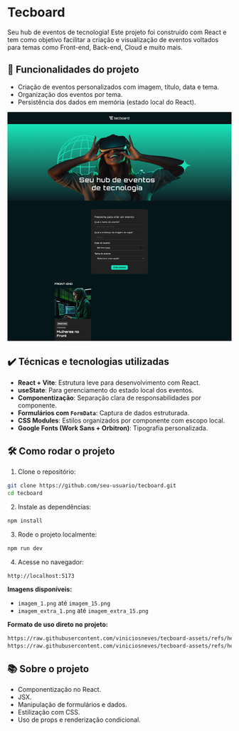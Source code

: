 # Tecboard

Seu hub de eventos de tecnologia! Este projeto foi construído com React e tem como objetivo facilitar a criação e visualização de eventos voltados para temas como Front-end, Back-end, Cloud e muito mais.

## 🔨 Funcionalidades do projeto

- Criação de eventos personalizados com imagem, título, data e tema.
- Organização dos eventos por tema.
- Persistência dos dados em memória (estado local do React).

![Screenshot do projeto](screencapture.png)

## ✔️ Técnicas e tecnologias utilizadas

- **React + Vite**: Estrutura leve para desenvolvimento com React.
- **useState**: Para gerenciamento do estado local dos eventos.
- **Componentização**: Separação clara de responsabilidades por componente.
- **Formulários com `FormData`**: Captura de dados estruturada.
- **CSS Modules**: Estilos organizados por componente com escopo local.
- **Google Fonts (Work Sans + Orbitron)**: Tipografia personalizada.

## 🛠️ Como rodar o projeto

1. Clone o repositório:

```bash
git clone https://github.com/seu-usuario/tecboard.git
cd tecboard
```

2. Instale as dependências:

```bash
npm install
```

3. Rode o projeto localmente:

```bash
npm run dev
```

4. Acesse no navegador:

```
http://localhost:5173
```

**Imagens disponíveis:**

- `imagem_1.png` até `imagem_15.png`
- `imagem_extra_1.png` até `imagem_extra_15.png`

**Formato de uso direto no projeto:**

```txt
https://raw.githubusercontent.com/viniciosneves/tecboard-assets/refs/heads/main/imagem_1.png
https://raw.githubusercontent.com/viniciosneves/tecboard-assets/refs/heads/main/imagem_extra_9.png
```

## 📚 Sobre o projeto

- Componentização no React.
- JSX.
- Manipulação de formulários e dados.
- Estilização com CSS.
- Uso de props e renderização condicional.

